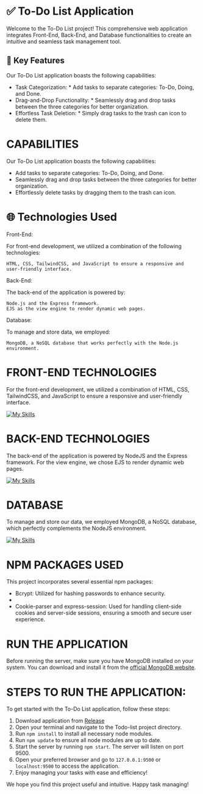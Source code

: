 # ✅ To-Do List Application

Welcome to the To-Do List project! This comprehensive web application integrates Front-End, Back-End, and Database functionalities to create an intuitive and seamless task management tool.

## 🔑 Key Features

Our To-Do List application boasts the following capabilities:

* Task Categorization:
              * Add tasks to separate categories: To-Do, Doing, and Done.
* Drag-and-Drop Functionality:
              * Seamlessly drag and drop tasks between the three categories for better organization.
* Effortless Task Deletion:
              * Simply drag tasks to the trash can icon to delete them.
        
# CAPABILITIES

Our To-Do List application boasts the following capabilities:

* Add tasks to separate categories: To-Do, Doing, and Done.
* Seamlessly drag and drop tasks between the three categories for better organization.
* Effortlessly delete tasks by dragging them to the trash can icon.

# 🌐 Technologies Used
Front-End:

For front-end development, we utilized a combination of the following technologies:

    HTML, CSS, TailwindCSS, and JavaScript to ensure a responsive and user-friendly interface.

Back-End:

The back-end of the application is powered by:

    Node.js and the Express framework.
    EJS as the view engine to render dynamic web pages.

Database:

To manage and store data, we employed:

    MongoDB, a NoSQL database that works perfectly with the Node.js environment.

# FRONT-END TECHNOLOGIES

For the front-end development, we utilized a combination of HTML, CSS, TailwindCSS, and JavaScript to ensure a responsive and user-friendly interface.

[![My Skills](https://skillicons.dev/icons?i=html,css,tailwind,js)](https://skillicons.dev)

# BACK-END TECHNOLOGIES

The back-end of the application is powered by NodeJS and the Express framework. For the view engine, we chose EJS to render dynamic web pages.

[![My Skills](https://skillicons.dev/icons?i=nodejs,express,ejs)](https://skillicons.dev)

# DATABASE

To manage and store our data, we employed MongoDB, a NoSQL database, which perfectly complements the NodeJS environment.

[![My Skills](https://skillicons.dev/icons?i=mongodb)](https://skillicons.dev)

# NPM PACKAGES USED

This project incorporates several essential npm packages:

* Bcrypt: Utilized for hashing passwords to enhance security.
* 
* Cookie-parser and express-session: Used for handling client-side cookies and server-side sessions, ensuring a smooth and secure user experience.

# RUN THE APPLICATION

Before running the server, make sure you have MongoDB installed on your system. You can download and install it from the [official MongoDB website](https://www.mongodb.com/try/download/community).

# STEPS TO RUN THE APPLICATION:

To get started with the To-Do List application, follow these steps:
1. Download application from [Release](https://github.com/AbolfazlMahkam/Todo-List/releases/)
2. Open your terminal and navigate to the Todo-list project directory.
3. Run ```npm install``` to install all necessary node modules.
4. Run ```npm update``` to ensure all node modules are up to date.
5. Start the server by running ```npm start```. The server will listen on port 9500.
6. Open your preferred browser and go to ````127.0.0.1:9500```` or ```localhost:9500``` to access the application.
7. Enjoy managing your tasks with ease and efficiency!

We hope you find this project useful and intuitive. Happy task managing!
